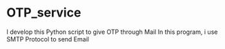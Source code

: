 # OTP_service
I develop this Python script to give OTP through Mail 
In this program, i use SMTP Protocol to send Email 
